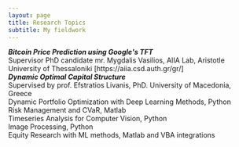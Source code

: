 ```yaml
---
layout: page
title: Research Topics
subtitle: My fieldwork
---
```

<div align="left">
  <i><b> Bitcoin Price Prediction using Google's TFT   </b></i> <br>
    <span>  Supervisor PhD candidate mr. Mygdalis Vasilios, AIIA Lab, Aristotle University of Thessaloniki [https://aiia.csd.auth.gr/gr/] </span> <br>
  <i><b> Dynamic Optimal Capital Structure </b></i><br>
    Supervised by prof. Efstratios Livanis, PhD. University of Macedonia, Greece <br>
   <span> Dynamic Portfolio Optimization with Deep Learning Methods, Python</span> <br>
  Risk Management and CVaR, Matlab <br>
  Timeseries Analysis for Computer Vision, Python <br>
  Image Processing, Python <br>
  Equity Research with ML methods, Matlab and VBA integrations <br>

</div>

